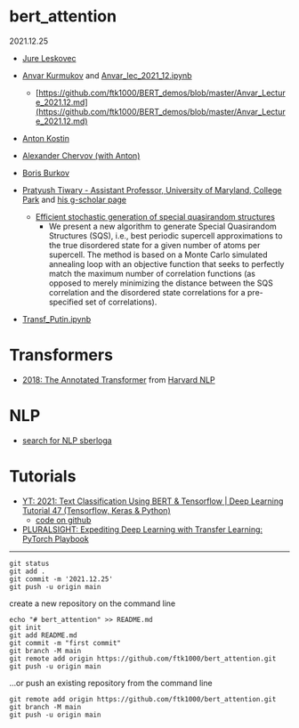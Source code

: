 # bert_attention

2021.12.25

* [Jure Leskovec](jure_leskovec.md)
* [Anvar Kurmukov](anvar_2021_12.md) and [Anvar_lec_2021_12.ipynb](anvar_lec_2021_12.ipynb)
  * [https://github.com/ftk1000/BERT_demos/blob/master/Anvar_Lecture_2021.12.md](https://github.com/ftk1000/BERT_demos/blob/master/Anvar_Lecture_2021.12.md) 
  
* [Anton Kostin](anton_kostin.md)
* [Alexander Chervov (with Anton)](chervov.md)
* [Boris Burkov](boris_burkov.md)
* [Pratyush Tiwary - Assistant Professor, University of Maryland, College Park](https://chem.umd.edu/people/pratyush-tiwary) and [his g-scholar page](https://scholar.google.com/citations?user=v-NQD2cAAAAJ&hl=en)

  * [Efficient stochastic generation of special quasirandom structures](https://scholar.google.com/citations?view_op=view_citation&hl=en&user=v-NQD2cAAAAJ&alert_preview_top_rm=2&citation_for_view=v-NQD2cAAAAJ:hqOjcs7Dif8C)
    * We present a new algorithm to generate Special Quasirandom Structures (SQS), i.e., best periodic supercell approximations to the true disordered state for a given number of atoms per supercell. The method is based on a Monte Carlo simulated annealing loop with an objective function that seeks to perfectly match the maximum number of correlation functions (as opposed to merely minimizing the distance between the SQS correlation and the disordered state correlations for a pre-specified set of correlations).  
    
* [Transf_Putin.ipynb](Transf_Putin.ipynb)

# Transformers
* [2018: The Annotated Transformer](http://nlp.seas.harvard.edu/2018/04/03/attention.html) from [Harvard NLP](http://nlp.seas.harvard.edu/)

# NLP

* [search for NLP sberloga](https://www.youtube.com/results?search_query=%D0%90%D0%BD%D1%82%D0%BE%D0%BD+%D0%9A%D0%BE%D1%81%D1%82%D0%B8%D0%BD+sberloga)

# Tutorials
* [YT: 2021: Text Classification Using BERT & Tensorflow | Deep Learning Tutorial 47 (Tensorflow, Keras & Python)](https://www.youtube.com/watch?v=hOCDJyZ6quA)
  * [code on github](https://github.com/codebasics/deep-learning-keras-tf-tutorial/blob/master/47_BERT_text_classification/BERT_email_classification-handle-imbalance.ipynb) 
* [PLURALSIGHT: Expediting Deep Learning with Transfer Learning: PyTorch Playbook](https://www.pluralsight.com/courses/expediting-deep-learning-transfer-pytorch-playbook?aid=701j0000001heIqAAI&promo=&utm_source=non_branded&utm_medium=digital_paid_search_google&utm_campaign=CA_Dynamic&utm_content=&cq_cmp=179446878&gclid=Cj0KCQiAk4aOBhCTARIsAFWFP9E47bYDK4V2EEvdRCi8GXnXt5tPtA8CciolfkwggVN6-GV5kJgBzFIaAik1EALw_wcB)

---

    git status
    git add .
    git commit -m '2021.12.25'
    git push -u origin main

create a new repository on the command line

    echo "# bert_attention" >> README.md
    git init
    git add README.md
    git commit -m "first commit"
    git branch -M main
    git remote add origin https://github.com/ftk1000/bert_attention.git
    git push -u origin main

…or push an existing repository from the command line

    git remote add origin https://github.com/ftk1000/bert_attention.git
    git branch -M main
    git push -u origin main
